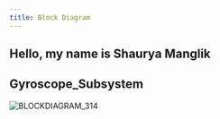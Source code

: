 ```yaml
---
title: Block Diagram
---
```


## Hello, my name is Shaurya Manglik

## Gyroscope_Subsystem
![BLOCKDIAGRAM_314](https://github.com/user-attachments/assets/f54ad6b6-9f22-4390-9884-9480ab0ae2c1)
